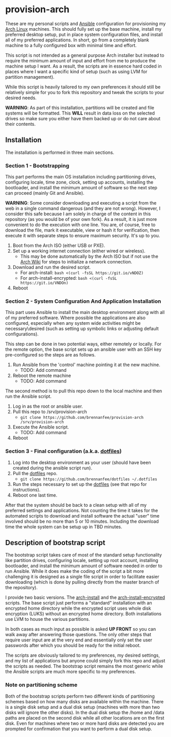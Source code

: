 # provision-arch

These are my personal scripts and [Ansible](https://www.ansible.com) configuration for provisioning my [Arch Linux](https://www.archlinux.org) machines.  This should fully set up the base machine, install my preferred desktop setup, put in place system configuration files, and install all of my preferred applications.  In short, go from a completely blank machine to a fully configured box with minimal time and effort.

This script is not intended as a general purpose Arch installer but instead to require the minimum amount of input and effort from me to produce the machine setup I want.  As a result, the scripts are in essence hard coded in places where I want a specific kind of setup (such as using LVM for partition management).

While this script is heavily tailored to my own preferences it should still be relatively simple for you to fork this repository and tweak the scripts to your desired needs.

**WARNING**: As part of this installation, partitions will be created and file systems will be formatted.  This **WILL** result in data loss on the selected drives so make sure you either have them backed up or do not care about their contents.

## Installation

The installation is performed in three main sections.

### Section 1 - Bootstrapping

This part performs the main OS installation including partitioning drives, configuring locale, time zone, clock, setting up accounts, installing the bootloader, and install the minimum amount of software so the next step can proceed (mainly Git and Ansible).

**WARNING**: Some consider downloading and executing a script from the web in a single command dangerous (and they are not wrong).  However, I consider this safe because I am solely in charge of the content in this repository (as you would be of your own fork).  As a result, it is just more convenient to do the execution with one line.  You are, of course, free to download the file, mark it executable, view or hash it for verification, then execute it with separate steps to ensure maximum security.  It's up to you.

1. Boot from the Arch ISO (either USB or PXE).
1. Set up a working internet connection (either wired or wireless).
    * This may be done automatically by the Arch ISO but if not use the [Arch Wiki](https://wiki.archlinux.org) for steps to initialize a network connection.
1. Download and run the desired script.
    * For arch-install: `bash <(curl -fsSL https://git.io/vNDOZ)`
    * For arch-install-encrypted: `bash <(curl -fsSL https://git.io/VNDOn)`
1. Reboot

### Section 2 - System Configuration And Application Installation

This part uses Ansible to install the main desktop environment along with all of my preferred software.  Where possible the applications are also configured, especially when any system wide activities might be necessary\desired (such as setting up symbolic links or adjusting default configurations).

This step can be done in two potential ways, either remotely or locally.  For the remote option, the base script sets up an ansible user with an SSH key pre-configured so the steps are as follows.

1. Run Ansible from the 'control' machine pointing it at the new machine.
    * TODO: Add command
1. Reboot the remote machine
    * TODO: Add command

The second method is to pull this repo down to the local machine and then run the Ansible script.

1. Log in as the root or ansible user.
1. Pull this repo to /srv/provision-arch
    * `git clone https://github.com/brennanfee/provision-arch /srv/provision-arch`
1. Execute the Ansible script.
    * TODO: Add command
1. Reboot

### Section 3 - Final configuration (a.k.a. [dotfiles](https://dotfiles.github.io))

1. Log into the desktop environment as your user (should have been created during the ansible script run).
1. Pull the [dotfiles](https://github.com/brennanfee/dotfiles) repo.
    * `git clone https://github.com/brennanfee/dotfiles ~/.dotfiles`
1. Run the steps necessary to set up the [dotfiles](https://github.com/brennanfee/dotfiles) (see that repo for instructions).
1. Reboot one last time.

After that the system should be back to a clean setup with all of my preferred settings and applications.  Not counting the time it takes for the automated scripts to download and install software the actual "user" time involved should be no more than 5 or 10 minutes.  Including the download time the whole system can be setup up in TBD minutes.

## Description of bootstrap script

The bootstrap script takes care of most of the standard setup functionality like partition drives, configuring locale, setting up root account, installing bootloader, and install the minimum amount of software needed in order to run Ansible.  While it does make the coding of the script a bit more challenging it is designed as a single file script in order to facilitate easier downloading (which is done by pulling directly from the master branch of the repository).

I provide two basic versions.  The [arch-install](bootstrap/arch-install) and the [arch-install-encrypted](bootstrap/arch-install-encrypted) scripts.  The base script just performs a "standard" installation with an encrypted home directory while the encrypted script uses whole disk encryption (LUKS) without an encrypted home directory.  Both installations use LVM to house the various partitions.

In both cases as much input as possible is asked **UP FRONT** so you can walk away after answering those questions.  The only other steps that require user input are at the very end and essentially only set the user passwords after which you should be ready for the initial reboot.

The scripts are obviously tailored to my preferences, my desired settings, and my list of applications but anyone could simply fork this repo and adjust the scripts as needed.  The bootstrap script remains the most generic while the Ansible scripts are much more specific to my preferences.

### Note on partitioning scheme

Both of the bootstrap scripts perform two different kinds of partitioning schemes based on how many disks are available within the machine.  There is a single disk setup and a dual disk setup (machines with more than two disks will ignore the other disks).  In the dual disk setup the /home and /data paths are placed on the second disk while all other locations are on the first disk.  Even for machines where two or more hard disks are detected you are prompted for confirmation that you want to perform a dual disk setup.

